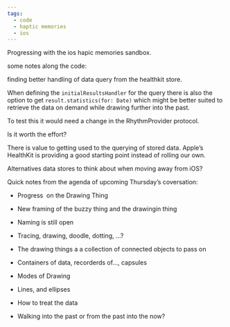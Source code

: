 ```yaml
---
tags:
  - code
  - haptic memories
  - ios
---
```


Progressing with the ios hapic memories sandbox.

some notes along the code:

finding better handling of data query from the healthkit store.

When defining the `initialResultsHandler` for the query there is also the option to get `result.statistics(for: Date)` which might be better suited to retrieve the data on demand while drawing further into the past.

To test this it would need a change in the RhythmProvider protocol.

Is it worth the effort?

There is value to getting used to the querying of stored data. Apple’s HealthKit is providing a good starting point instead of rolling our own.

Alternatives data stores to think about when moving away from iOS?

Quick notes from the agenda of upcoming Thursday’s coversation:


* Progress  on the Drawing Thing
    
* New framing of the buzzy thing and the drawingin thing
    
* Naming is still open
    

* Tracing, drawing, doodle, dotting, …?
    

* The drawing things a a collection of connected objects to pass on 
    

* Containers of data, recorderds of…, capsules
    

* Modes of Drawing
    

* Lines, and ellipses
    
* How to treat the data
    
* Walking into the past or from the past into the now?
    
